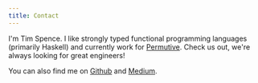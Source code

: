```yaml
---
title: Contact
---
```


I'm Tim Spence. I like strongly typed functional programming languages
(primarily Haskell) and currently work for [Permutive](https://permutive.com). Check us out, we're always looking
for great engineers!

You can also find me on [Github](https://github.com/TimWSpence) and
[Medium](https://medium.com/@timothywspence).
